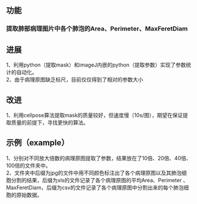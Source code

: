 ## 功能
### 提取肺部病理图片中各个肺泡的Area、Perimeter、MaxFeretDiam
## 进展
1、利用python（提取mask）和imageJ内嵌的python（提取参数）实现了参数统计的自动化。\
2、由于病理原图缺乏标尺，目前仅仅得到了相对的参数大小
## 改进
1、利用cellpose算法提取mask的质量较好，但速度慢（10s/图），期望在保证提取质量的前提下，寻找更快的算法。
## 示例（example）
1、分别对不同放大倍数的病理原图提取了参数，结果放在了10倍、20倍、40倍、100倍的文件夹中。\
2、文件夹中后缀为jpg的文件中用不同颜色标注出了各个病理原图以及其肺泡细胞分割的结果，后缀为xls的文件记录了各个病理原图的平均Area、Perimeter	、MaxFeretDiam，后缀为csv的文件记录了各个病理原图中分割出来的每个肺泡细胞的原始数据。
